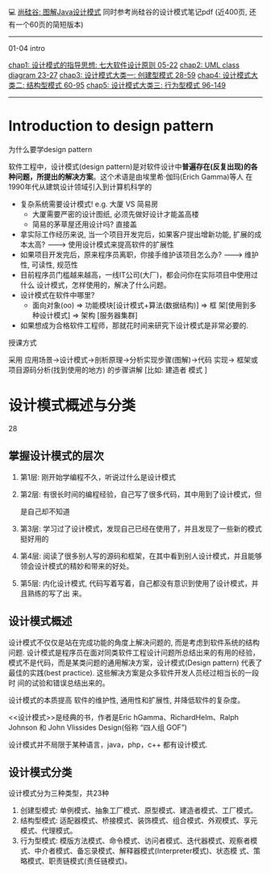 :computer: [尚硅谷: 图解Java设计模式](https://www.bilibili.com/video/BV1G4411c7N4/?spm_id_from=333.337.search-card.all.click&vd_source=c6866d088ad067762877e4b6b23ab9df)
同时参考尚硅谷的设计模式笔记pdf (近400页, 还有一个60页的简短版本)


---

01-04 intro

[chap1: 设计模式的指导思想: 七大软件设计原则 05-22](./Chap1/README.md)
[chap2: UML class diagram 23-27](./Chap2/README.md)
[chap3: 设计模式大类一: 创建型模式 28-59](./Chap3/README.md)
[chap4: 设计模式大类二: 结构型模式 60-95](./Chap4/README.md)
[chap5: 设计模式大类三: 行为型模式 96-149](./Chap5/README.md)



---

# Introduction to design pattern

为什么要学design pattern

软件工程中，设计模式(design pattern)是对软件设计中**普遍存在(反复出现)**的各种问题，所提出的**解决方案**。这个术语是由埃里希·伽玛(Erich Gamma)等人 在1990年代从建筑设计领域引入到计算机科学的

+ 复杂系统需要设计模式! e.g. 大厦 VS 简易房
  + 大厦需要严密的设计图纸, 必须先做好设计才能盖高楼
  + 简易的茅草屋还用设计吗? 直接盖
+ 拿实际工作经历来说, 当一个项目开发完后，如果客户提出增新功能, 扩展的成本太高? ---> 使用设计模式来提高软件的扩展性
+ 如果项目开发完后，原来程序员离职，你接手维护该项目怎么办? ---> 维护性, 可读性, 规范性 
+ 目前程序员门槛越来越高，一线IT公司(大厂)，都会问你在实际项目中使用过什么 设计模式，怎样使用的，解决了什么问题。
+ 设计模式在软件中哪里?
  + 面向对象(oo) => 功能模块[设计模式+算法(数据结构)] => 框 架[使用到多种设计模式] => 架构 [服务器集群]
+ 如果想成为合格软件工程师，那就花时间来研究下设计模式是非常必要的.



授课方式

采用 应用场景->设计模式->剖析原理->分析实现步骤(图解)->代码
实现-> 框架或项目源码分析(找到使用的地方) 的步骤讲解 [比如: 建造者
模式 ]



# 设计模式概述与分类

28

## 掌握设计模式的层次

1. 第1层: 刚开始学编程不久，听说过什么是设计模式

2. 第2层: 有很长时间的编程经验，自己写了很多代码，其中用到了设计模式，但

   是自己却不知道

3. 第3层: 学习过了设计模式，发现自己已经在使用了，并且发现了一些新的模式 挺好用的

4. 第4层: 阅读了很多别人写的源码和框架，在其中看到别人设计模式，并且能够 领会设计模式的精妙和带来的好处。

5. 第5层: 内化设计模式, 代码写着写着，自己都没有意识到使用了设计模式，并且熟练的写了出 来。



## 设计模式概述

设计模式不仅仅是站在完成功能的角度上解决问题的, 而是考虑到软件系统的结构问题. 设计模式是程序员在面对同类软件工程设计问题所总结出来的有用的经验，模式不是代码，而是某类问题的通用解决方案，设计模式(Design pattern) 代表了最佳的实践(best practice). 这些解决方案是众多软件开发人员经过相当长的一段时  间的试验和错误总结出来的。

设计模式的本质提高 软件的维护性, 通用性和扩展性, 并降低软件的复杂度。

<<设计模式>>是经典的书，作者是Eric hGamma、RichardHelm、Ralph Johnson 和 John Vlissides Design(俗称 “四人组 GOF”)

设计模式并不局限于某种语言，java，php，c++ 都有设计模式.



## 设计模式分类

设计模式分为三种类型，共23种

1) 创建型模式: 单例模式、抽象工厂模式、原型模式、建造者模式、工厂模式。 
2) 结构型模式: 适配器模式、桥接模式、装饰模式、组合模式、外观模式、享元模式、代理模式。
3) 行为型模式: 模版方法模式、命令模式、访问者模式、迭代器模式、观察者模式、中介者模式、备忘录模式、解释器模式(Interpreter模式)、状态模 式、策略模式、职责链模式(责任链模式)。

